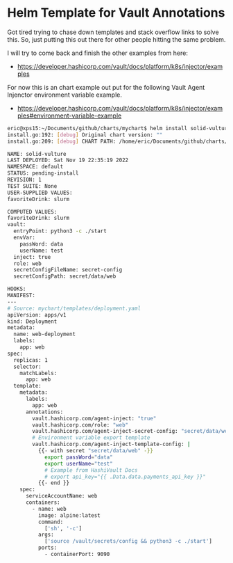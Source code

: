 # Helm Template for Vault Annotations

Got tired trying to chase down templates and stack overflow links to solve this.  So, just putting this out there for other people hitting the same problem.  

I will try to come back and finish the other examples from here:  
- https://developer.hashicorp.com/vault/docs/platform/k8s/injector/examples  

For now this is an chart example out put for the following Vault Agent Injenctor environment variable example.  
- https://developer.hashicorp.com/vault/docs/platform/k8s/injector/examples#environment-variable-example

```bash
eric@xps15:~/Documents/github/charts/mychart$ helm install solid-vulture . --dry-run --debug --set favoriteDrink=slurm
install.go:192: [debug] Original chart version: ""
install.go:209: [debug] CHART PATH: /home/eric/Documents/github/charts/mychart

NAME: solid-vulture
LAST DEPLOYED: Sat Nov 19 22:35:19 2022
NAMESPACE: default
STATUS: pending-install
REVISION: 1
TEST SUITE: None
USER-SUPPLIED VALUES:
favoriteDrink: slurm

COMPUTED VALUES:
favoriteDrink: slurm
vault:
  entryPoint: python3 -c ./start
  envVar:
    passWord: data
    userName: test
  inject: true
  role: web
  secretConfigFileName: secret-config
  secretConfigPath: secret/data/web

HOOKS:
MANIFEST:
---
# Source: mychart/templates/deployment.yaml
apiVersion: apps/v1
kind: Deployment
metadata:
  name: web-deployment
  labels:
    app: web
spec:
  replicas: 1
  selector:
    matchLabels:
      app: web
  template:
    metadata:
      labels:
        app: web
      annotations:
        vault.hashicorp.com/agent-inject: "true"
        vault.hashicorp.com/role: "web"
        vault.hashicorp.com/agent-inject-secret-config: "secret/data/web"
        # Environment variable export template
        vault.hashicorp.com/agent-inject-template-config: |
          {{- with secret "secret/data/web" -}}
            export passWord="data"
            export userName="test"
            # Example from HashiVault Docs
            # export api_key="{{ .Data.data.payments_api_key }}"
          {{- end }}
    spec:
      serviceAccountName: web
      containers:
        - name: web
          image: alpine:latest
          command:
            ['sh', '-c']
          args:
            ['source /vault/secrets/config && python3 -c ./start']
          ports:
            - containerPort: 9090
```